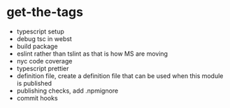 # get-the-tags

- typescript setup
- debug tsc in webst
- build package 
- eslint rather than tslint as that is how MS are moving
- nyc code coverage
- typescript prettier   
- definition file, create a definition file that can be used when this module is published
- publishing checks, add .npmignore
- commit hooks
